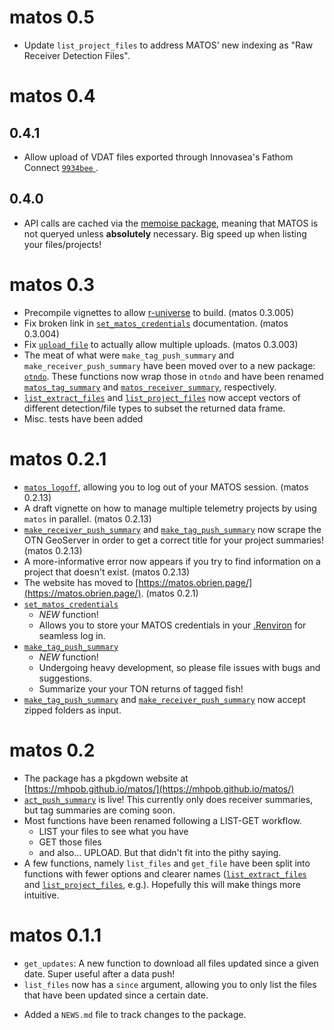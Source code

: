 # matos 0.5

  - Update `list_project_files` to address MATOS' new indexing as "Raw Receiver Detection Files".

# matos 0.4

## 0.4.1

  - Allow upload of VDAT files exported through Innovasea's Fathom Connect [`9934bee`
](https://github.com/mhpob/matos/commit/9934bee6112fb29a5cced7018aa9024fa8a78ef9).

## 0.4.0

  - API calls are cached via the [memoise package](https://memoise.r-lib.org/index.html), meaning that MATOS is not queryed unless **absolutely** necessary. Big speed up when listing your files/projects!

# matos 0.3
  - Precompile vignettes to allow [r-universe](https://mhpob.r-universe.dev/matos) to build. (matos 0.3.005)
  - Fix broken link in [`set_matos_credentials`](https://matos.obrien.page/reference/set_matos_credentials.html) documentation. (matos 0.3.004)
  - Fix [`upload_file`](https://matos.obrien.page/reference/upload_file.html) to actually allow multiple uploads. (matos 0.3.003)
  - The meat of what were `make_tag_push_summary` and `make_receiver_push_summary` have been moved over to a new package: [`otndo`](https://otndo.obrien.page). These functions now wrap those in `otndo` and have been renamed [`matos_tag_summary`](https://matos.obrien.page/reference/matos_tag_summary.html) and [`matos_receiver_summary`](https://matos.obrien.page/reference/matos_receiver_summary.html), respectively.
  - [`list_extract_files`](https://matos.obrien.page/reference/list_extract_files.html) and [`list_project_files`](https://matos.obrien.page/reference/list_project_files.html) now accept vectors of different detection/file types to subset the returned data frame.
  - Misc. tests have been added

# matos 0.2.1

  - [`matos_logoff`](https://matos.obrien.page/reference/matos_logoff.html), allowing you to log out of your MATOS session. (matos 0.2.13)
  - A draft vignette on how to manage multiple telemetry projects by using `matos` in parallel. (matos 0.2.13)
  - [`make_receiver_push_summary`](https://matos.obrien.page/reference/make_receiver_push_summary.html) and [`make_tag_push_summary`](https://matos.obrien.page/reference/make_tag_push_summary.html) now scrape the OTN GeoServer in order to get a correct title for your project summaries! (matos 0.2.13)
  - A more-informative error now appears if you try to find information on a project that doesn't exist. (matos 0.2.13)
  - The website has moved to [https://matos.obrien.page/](https://matos.obrien.page/). (matos 0.2.1)
  - [`set_matos_credentials`](https://matos.obrien.page/reference/set_matos_credentials.html)
    - *NEW* function!
    - Allows you to store your MATOS credentials in your [.Renviron](https://rstats.wtf/r-startup.html#renviron) for seamless log in.
  - [`make_tag_push_summary`](https://matos.obrien.page/reference/make_tag_push_summary.html)
    - *NEW* function!
    - Undergoing heavy development, so please file issues with bugs and suggestions.
    - Summarize your your TON returns of tagged fish!
  - [`make_tag_push_summary`](https://matos.obrien.page/reference/make_tag_push_summary.html) and [`make_receiver_push_summary`](https://matos.obrien.page/reference/make_receiver_push_summary.html) now accept zipped folders as input.

# matos 0.2

  - The package has a pkgdown website at [https://mhpob.github.io/matos/](https://mhpob.github.io/matos/)
  - [`act_push_summary`](https://mhpob.github.io/matos/reference/act_push_summary.html) is live! This currently only does receiver summaries, but tag summaries are coming soon.
  - Most functions have been renamed following a LIST-GET workflow.
    - LIST your files to see what you have
    - GET those files
    - and also... UPLOAD. But that didn't fit into the pithy saying.
  - A few functions, namely `list_files` and `get_file` have been split into functions with fewer options and clearer names ([`list_extract_files`](https://matos.obrien.page/reference/list_extract_files.html) and [`list_project_files`](https://matos.obrien.page/reference/list_project_files.html), e.g.). Hopefully this will make things more intuitive.
  
# matos 0.1.1
  - `get_updates`: A new function to download all files updated since a given date. Super useful after a data push!
  - `list_files` now has a `since` argument, allowing you to only list the files that have been updated since a certain date.
* Added a `NEWS.md` file to track changes to the package.

